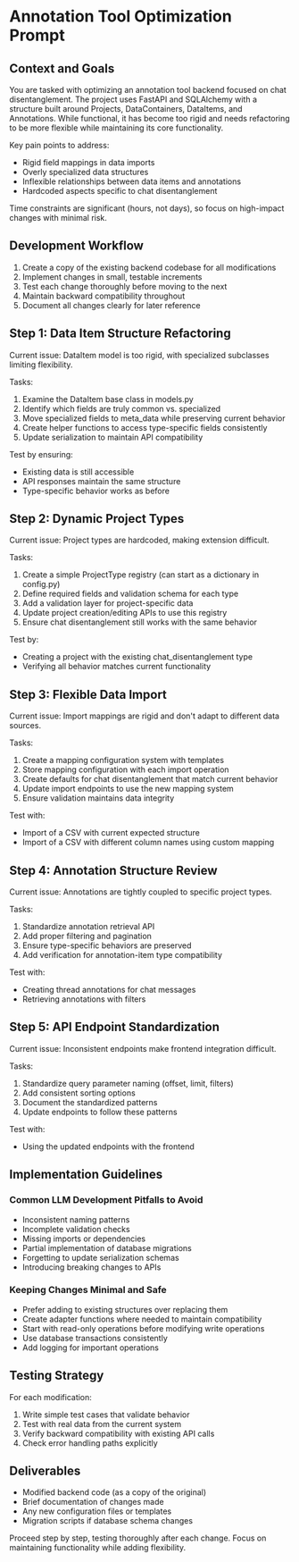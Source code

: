 # Annotation Tool Optimization Prompt

## Context and Goals

You are tasked with optimizing an annotation tool backend focused on chat disentanglement. The project uses FastAPI and SQLAlchemy with a structure built around Projects, DataContainers, DataItems, and Annotations. While functional, it has become too rigid and needs refactoring to be more flexible while maintaining its core functionality.

Key pain points to address:
- Rigid field mappings in data imports
- Overly specialized data structures
- Inflexible relationships between data items and annotations
- Hardcoded aspects specific to chat disentanglement

Time constraints are significant (hours, not days), so focus on high-impact changes with minimal risk.

## Development Workflow

1. Create a copy of the existing backend codebase for all modifications
2. Implement changes in small, testable increments
3. Test each change thoroughly before moving to the next
4. Maintain backward compatibility throughout
5. Document all changes clearly for later reference

## Step 1: Data Item Structure Refactoring

Current issue: DataItem model is too rigid, with specialized subclasses limiting flexibility.

Tasks:
1. Examine the DataItem base class in models.py
2. Identify which fields are truly common vs. specialized
3. Move specialized fields to meta_data while preserving current behavior
4. Create helper functions to access type-specific fields consistently
5. Update serialization to maintain API compatibility

Test by ensuring:
- Existing data is still accessible
- API responses maintain the same structure
- Type-specific behavior works as before

## Step 2: Dynamic Project Types

Current issue: Project types are hardcoded, making extension difficult.

Tasks:
1. Create a simple ProjectType registry (can start as a dictionary in config.py)
2. Define required fields and validation schema for each type
3. Add a validation layer for project-specific data
4. Update project creation/editing APIs to use this registry
5. Ensure chat disentanglement still works with the same behavior

Test by:
- Creating a project with the existing chat_disentanglement type
- Verifying all behavior matches current functionality

## Step 3: Flexible Data Import

Current issue: Import mappings are rigid and don't adapt to different data sources.

Tasks:
1. Create a mapping configuration system with templates
2. Store mapping configuration with each import operation
3. Create defaults for chat disentanglement that match current behavior
4. Update import endpoints to use the new mapping system
5. Ensure validation maintains data integrity

Test with:
- Import of a CSV with current expected structure
- Import of a CSV with different column names using custom mapping

## Step 4: Annotation Structure Review

Current issue: Annotations are tightly coupled to specific project types.

Tasks:
1. Standardize annotation retrieval API
2. Add proper filtering and pagination
3. Ensure type-specific behaviors are preserved
4. Add verification for annotation-item type compatibility

Test with:
- Creating thread annotations for chat messages
- Retrieving annotations with filters

## Step 5: API Endpoint Standardization

Current issue: Inconsistent endpoints make frontend integration difficult.

Tasks:
1. Standardize query parameter naming (offset, limit, filters)
2. Add consistent sorting options
3. Document the standardized patterns
4. Update endpoints to follow these patterns

Test with:
- Using the updated endpoints with the frontend

## Implementation Guidelines

### Common LLM Development Pitfalls to Avoid
- Inconsistent naming patterns
- Incomplete validation checks
- Missing imports or dependencies
- Partial implementation of database migrations
- Forgetting to update serialization schemas
- Introducing breaking changes to APIs

### Keeping Changes Minimal and Safe
- Prefer adding to existing structures over replacing them
- Create adapter functions where needed to maintain compatibility
- Start with read-only operations before modifying write operations
- Use database transactions consistently
- Add logging for important operations

## Testing Strategy
For each modification:
1. Write simple test cases that validate behavior
2. Test with real data from the current system
3. Verify backward compatibility with existing API calls
4. Check error handling paths explicitly

## Deliverables
- Modified backend code (as a copy of the original)
- Brief documentation of changes made
- Any new configuration files or templates
- Migration scripts if database schema changes

Proceed step by step, testing thoroughly after each change. Focus on maintaining functionality while adding flexibility.
